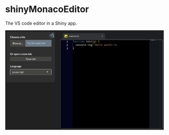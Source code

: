 # shinyMonacoEditor

The VS code editor in a Shiny app.

![](https://raw.githubusercontent.com/stla/shinyMonacoEditor/master/inst/screenshots/shinyMonacoEditor.gif)
